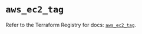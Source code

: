 # `aws_ec2_tag`

Refer to the Terraform Registry for docs: [`aws_ec2_tag`](https://registry.terraform.io/providers/hashicorp/aws/3.76.1/docs/resources/ec2_tag).
